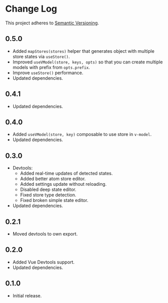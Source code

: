 # Change Log
This project adheres to [Semantic Versioning](http://semver.org/).

## 0.5.0
* Added `mapStores(stores)` helper that generates object
  with multiple store states via `useStore()`.
* Improved `useVModel(store, keys, opts)` so that you can create multiple models
  with prefix from `opts.prefix`.
* Improve `useStore()` performance.
* Updated dependencies.

## 0.4.1
* Updated dependencies.

## 0.4.0
* Added `useVModel(store, key)` composable to use store in `v-model`.
* Updated dependencies.

## 0.3.0
* Devtools:
  * Added real-time updates of detected states.
  * Added better atom store editor.
  * Added settings update without reloading.
  * Disabled deep state editor.
  * Fixed store type detection.
  * Fixed broken simple state editor.
* Updated dependencies.

## 0.2.1
* Moved devtools to own export.

## 0.2.0
* Added Vue Devtools support.
* Updated dependencies.

## 0.1.0
* Initial release.
